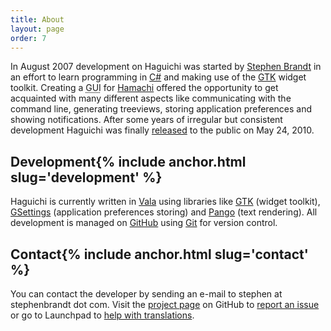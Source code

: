 ```yaml
---
title: About
layout: page
order: 7
---
```

In August 2007 development on Haguichi was started by <a href="https://www.stephenbrandt.com/" target="_blank">Stephen Brandt</a> in an effort to learn programming in <a href="https://en.wikipedia.org/wiki/C_Sharp_(programming_language)" target="_blank">C#</a> and making use of the <a href="https://www.gtk.org" target="_blank">GTK</a> widget toolkit. Creating a <abbr title="Graphical user interface">GUI</abbr> for <a href="https://www.vpn.net" target="_blank">Hamachi</a> offered the opportunity to get acquainted with many different aspects like communicating with the command line, generating treeviews, storing application preferences and showing notifications. After some years of irregular but consistent development Haguichi was finally [released](/news/release090/) to the public on May 24, 2010.

<h2 id="development">Development{% include anchor.html slug='development' %}</h2>
Haguichi is currently written in <a href="https://vala.dev" target="_blank">Vala</a> using libraries like <a href="https://www.gtk.org" target="_blank">GTK</a> (widget toolkit), <a href="https://docs.gtk.org/gio/class.Settings.html" target="_blank">GSettings</a> (application preferences storing) and <a href="https://docs.gtk.org/Pango/" target="_blank">Pango</a> (text rendering). All development is managed on <a href="https://github.com/ztefn/haguichi" target="_blank">GitHub</a> using <a href="https://git-scm.com/" target="_blank">Git</a> for version control.

<h2 id="contact">Contact{% include anchor.html slug='contact' %}</h2>
You can contact the developer by sending an e-mail to stephen at stephenbrandt dot com. Visit the <a href="https://github.com/ztefn/haguichi" target="_blank">project page</a> on GitHub to <a href="https://github.com/ztefn/haguichi/issues" target="_blank">report an issue</a> or go to Launchpad to <a href="https://translations.launchpad.net/haguichi" target="_blank">help with translations</a>.
